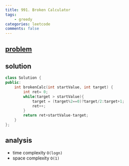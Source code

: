 ```yaml
---
title: 991. Broken Calculator
tags:
    - greedy 
categories: leetcode
comments: false
---
```


## [problem](https://leetcode.com/problems/broken-calculator/)

## solution 
```c++
class Solution {
public:
    int brokenCalc(int startValue, int target) {
        int ret= 0;
        while(target > startValue){
            target = (target%2==0)?target/2:target+1;
            ret++;
        }
        return ret+startValue-target;
    }
};
```

## analysis
- time complexity `O(logn)`
- space complexity `O(1)`

